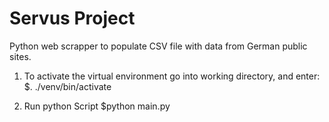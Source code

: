 # Servus Project
Python web scrapper to populate CSV file with data from German public sites.

1) To activate the virtual environment go into working directory, and enter:
  $. ./venv/bin/activate

2) Run python Script
  $python main.py
